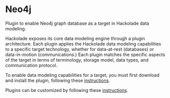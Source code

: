 # Neo4j
Plugin to enable Neo4j graph database as a target in Hackolade data modeling.

Hackolade exposes its core data modeling engine through a plugin architecture.  Each plugin applies the Hackolade data modeling capabilities to a specific target technology, whether for data-at-rest (databases) or data-in-motion (communications.)  Each plugin matches the specific aspects of the target in terms of terminology, storage model, data types, and communication protocol.

To enable data modeling capabilities for a target, you must first download and install the plugin, following these [instructions](https://hackolade.com/help/DownloadadditionalDBtargetplugin.htm "Plugin download instructions").

Plugins can be customized by following these [instructions](https://hackolade.com/help/Userdefinedcustomproperties.html "Plugin customization instructions").
